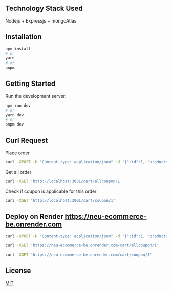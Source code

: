 ## Technology Stack Used
Nodejs + Expressjs + mongoAtlas

## Installation
```bash
npm install
# or
yarn
# or
pnpm
```
## Getting Started

Run the development server:

```bash
npm run dev
# or
yarn dev
# or
pnpm dev
```

## Curl Request
Place order
```bash
curl -XPOST -H "Content-type: application/json" -d '{"cid":1, "products":[ {"id":1,"title":"iPhone X","price":899, "qty":1}]}' 'http://localhost:3001/cart/save'
```
Get all order
```bash
curl -XGET 'http://localhost:3001/cart/allcoupon/1'
```
Check if coupon is applicable for this order
```bash
curl -XGET 'http://localhost:3001/cart/coupon/1'
```
## Deploy on Render https://neu-ecommerce-be.onrender.com
```bash
curl -XPOST -H "Content-type: application/json" -d '{"cid":1, "products":[ {"id":1,"title":"iPhone X","price":899, "qty":1}]}' 'https://neu-ecommerce-be.onrender.com/cart/save'

curl -XGET 'https://neu-ecommerce-be.onrender.com/cart/allcoupon/1'

curl -XGET 'https://neu-ecommerce-be.onrender.com/cart/coupon/1'
```

## License

[MIT](https://choosealicense.com/licenses/mit/)
